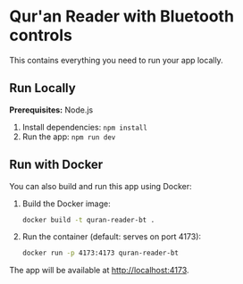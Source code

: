 # Qur'an Reader with Bluetooth controls

This contains everything you need to run your app locally.

## Run Locally

**Prerequisites:**  Node.js

1. Install dependencies:
   `npm install`
2. Run the app:
   `npm run dev`

## Run with Docker

You can also build and run this app using Docker:

1. Build the Docker image:
   ```sh
   docker build -t quran-reader-bt .
   ```
2. Run the container (default: serves on port 4173):
   ```sh
   docker run -p 4173:4173 quran-reader-bt
   ```

The app will be available at [http://localhost:4173](http://localhost:4173).

